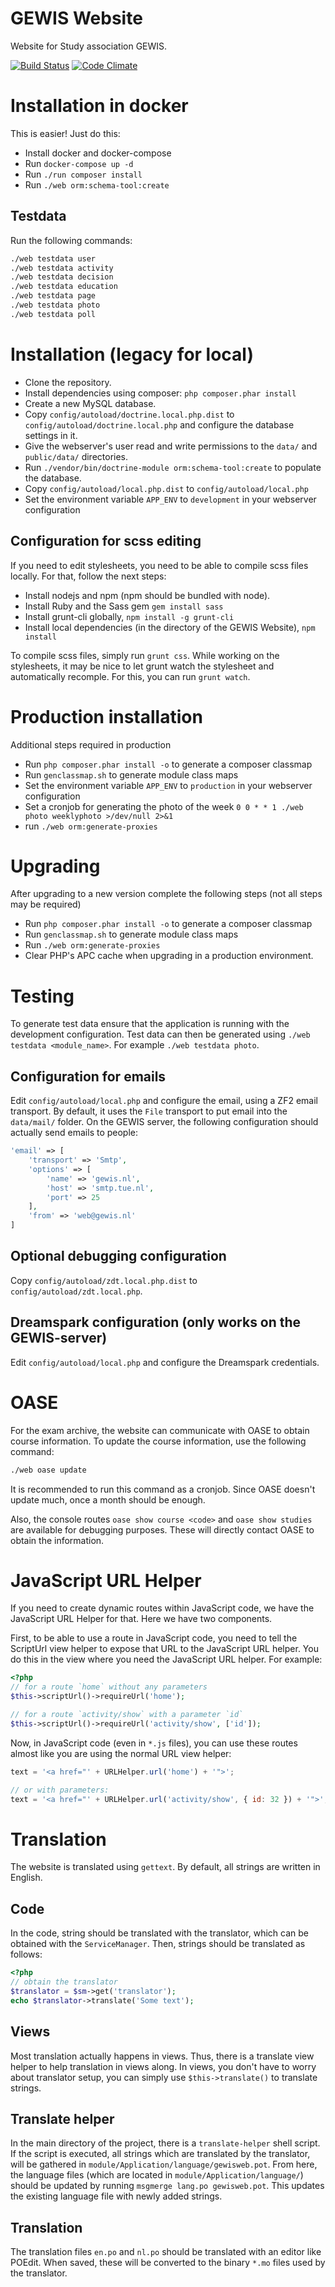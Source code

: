 GEWIS Website
=============

Website for Study association GEWIS.

[![Build Status](https://travis-ci.org/GEWIS/gewisweb.png)](https://travis-ci.org/GEWIS/gewisweb)  [![Code Climate](https://codeclimate.com/github/GEWIS/gewisweb/badges/gpa.svg)](https://codeclimate.com/github/GEWIS/gewisweb)

Installation in docker
======================

This is easier! Just do this:

- Install docker and docker-compose
- Run `docker-compose up -d`
- Run `./run composer install`
- Run `./web orm:schema-tool:create`

Testdata
--------

Run the following commands:
```sh
./web testdata user
./web testdata activity
./web testdata decision
./web testdata education
./web testdata page
./web testdata photo
./web testdata poll
```

Installation (legacy for local)
===============================

- Clone the repository.
- Install dependencies using composer: `php composer.phar install`
- Create a new MySQL database.
- Copy `config/autoload/doctrine.local.php.dist` to
  `config/autoload/doctrine.local.php` and configure the database settings in
  it.
- Give the webserver's user read and write permissions to the `data/` and
  `public/data/` directories.
- Run `./vendor/bin/doctrine-module orm:schema-tool:create` to populate the
  database.
- Copy `config/autoload/local.php.dist` to `config/autoload/local.php`
- Set the environment variable `APP_ENV` to `development` in your webserver configuration

Configuration for scss editing
------------------------------

If you need to edit stylesheets, you need to be able to compile scss files
locally. For that, follow the next steps:

- Install nodejs and npm (npm should be bundled with node).
- Install Ruby and the Sass gem `gem install sass`
- Install grunt-cli globally, `npm install -g grunt-cli`
- Install local dependencies (in the directory of the GEWIS Website), `npm install`

To compile scss files, simply run `grunt css`. While working on the
stylesheets, it may be nice to let grunt watch the stylesheet and
automatically recomple. For this, you can run `grunt watch`.

Production installation
============
Additional steps required in production
- Run `php composer.phar install -o` to generate a composer classmap
- Run `genclassmap.sh` to generate module class maps
- Set the environment variable `APP_ENV` to `production` in your webserver configuration
- Set a cronjob for generating the photo of the week `0 0 * * 1 ./web photo weeklyphoto >/dev/null 2>&1`
- run `./web orm:generate-proxies`

Upgrading
============
After upgrading to a new version complete the following steps (not all steps may be required)
- Run `php composer.phar install -o` to generate a composer classmap
- Run `genclassmap.sh` to generate module class maps
- Run `./web orm:generate-proxies`
- Clear PHP's APC cache when upgrading in a production environment.

Testing
============
To generate test data ensure that the application is running with the development configuration. Test data can
then be generated using `./web testdata <module_name>`. For example `./web testdata photo`.

Configuration for emails
------------------------

Edit `config/autoload/local.php` and configure the email, using a ZF2 email
transport. By default, it uses the `File` transport to put email into the
`data/mail/` folder. On the GEWIS server, the following configuration should
actually send emails to people:

```php
'email' => [
    'transport' => 'Smtp',
    'options' => [
        'name' => 'gewis.nl',
        'host' => 'smtp.tue.nl',
        'port' => 25
    ],
    'from' => 'web@gewis.nl'
]
```

Optional debugging configuration
--------------------------------

Copy `config/autoload/zdt.local.php.dist` to `config/autoload/zdt.local.php`.

Dreamspark configuration (only works on the GEWIS-server)
---------------------------------------------------------

Edit `config/autoload/local.php` and configure the Dreamspark credentials.

OASE
====

For the exam archive, the website can communicate with OASE to obtain course
information. To update the course information, use the following command:

```bash
./web oase update
```

It is recommended to run this command as a cronjob. Since OASE doesn't update
much, once a month should be enough.

Also, the console routes `oase show course <code>` and `oase show studies` are
available for debugging purposes. These will directly contact OASE to obtain
the information.

JavaScript URL Helper
=====================

If you need to create dynamic routes within JavaScript code, we have the
JavaScript URL Helper for that. Here we have two components.

First, to be able to use a route in JavaScript code, you need to tell the
ScriptUrl view helper to expose that URL to the JavaScript URL helper. You do
this in the view where you need the JavaScript URL helper. For example:

```php
<?php
// for a route `home` without any parameters
$this->scriptUrl()->requireUrl('home');

// for a route `activity/show` with a parameter `id`
$this->scriptUrl()->requireUrl('activity/show', ['id']);
```

Now, in JavaScript code (even in `*.js` files), you can use these routes
almost like you are using the normal URL view helper:

```javascript
text = '<a href="' + URLHelper.url('home') + '">';

// or with parameters:
text = '<a href="' + URLHelper.url('activity/show', { id: 32 }) + '">';

```

Translation
===========

The website is translated using `gettext`. By default, all strings are written
in English.

Code
----

In the code, string should be translated with the translator, which can be
obtained with the `ServiceManager`. Then, strings should be translated as
follows:

```php
<?php
// obtain the translator
$translator = $sm->get('translator');
echo $translator->translate('Some text');
```

Views
-----

Most translation actually happens in views. Thus, there is a translate view
helper to help translation in views along. In views, you don't have to worry
about translator setup, you can simply use `$this->translate()` to translate
strings.

Translate helper
----------------

In the main directory of the project, there is a `translate-helper` shell
script. If the script is executed, all strings which are translated by the
translator, will be gathered in `module/Application/language/gewisweb.pot`.
From here, the language files (which are located in
`module/Application/language/`) should be updated by running `msgmerge lang.po
gewisweb.pot`. This updates the existing language file with newly added
strings.

Translation
-----------
The translation files `en.po` and `nl.po` should be translated with an editor
like POEdit. When saved, these will be converted to the binary `*.mo` files
used by the translator.

